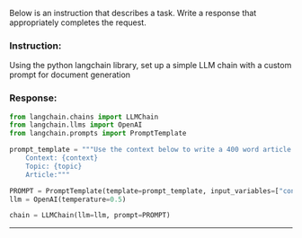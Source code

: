Below is an instruction that describes a task. Write a response that appropriately completes the request.

### Instruction:
Using the python langchain library, set up a simple LLM chain with a custom prompt for document generation

### Response:
```python
from langchain.chains import LLMChain
from langchain.llms import OpenAI
from langchain.prompts import PromptTemplate

prompt_template = """Use the context below to write a 400 word article about the topic below:
    Context: {context}
    Topic: {topic}
    Article:"""

PROMPT = PromptTemplate(template=prompt_template, input_variables=["context", "topic"])
llm = OpenAI(temperature=0.5)

chain = LLMChain(llm=llm, prompt=PROMPT)
```
---
